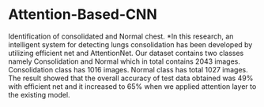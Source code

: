 # Attention-Based-CNN
Identification of consolidated and Normal chest.
*In this research, an intelligent system for detecting lungs
consolidation has been developed by utilizing efficient net and
AttentionNet.
Our dataset contains two classes namely Consolidation and Normal
which in total contains 2043 images. Consolidation class has 1016
images. Normal class has total 1027 images. The result showed that
the overall accuracy of test data obtained was 49% with efficient
net and it increased to 65% when we applied attention layer to the
existing model.
